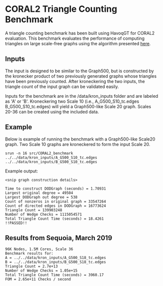 # CORAL2 Triangle Counting Benchmark

A triangle counting benchmark has been built using HavoqGT for CORAL2 evaluation.
This benchmark evaluates the performance of computing triangles on large scale-free graphs
using the algorithm presented [here](https://doi.org/10.1109/HPEC.2017.8091051).

## Inputs
The input is designed to be similar to the Graph500, but is constructed by the kronecker product
of two previously generated graphs whose triangles have been previously counted.  After kroneckering
the two inputs, the triangle count of the input graph can be validated easily.

Inputs for the benchmark are in the /data/kron_inputs folder and are labeled as 'A' or 'B'.  Kroneckering two Scale 10 (i.e., A_G500_S10_tc.edges  B_G500_S10_tc.edges) will yield a Graph500-like Scale 20 graph.  Scales 20-36 can be created using the included data.

## Example

Below is example of running the benchmark with a Graph500-like Scale20 graph.  Two Scale 10 graphs are kroneckered to form the input Scale 20.

```console
srun -n 16 src/CORAL2_benchmark ../../data/kron_inputs/A_G500_S10_tc.edges ../../data/kron_inputs/B_G500_S10_tc.edges
```

Example output:

```console
<snip graph construction details>

Time to construct DODGraph (seconds) = 1.70931
Largest original degree = 49504
Largest DODGraph out degree = 538
Count of nonzeros in original graph = 33547264
Count of directed edges in DODGraph = 16773624
Triangle Count = 139903248
Number of Wedge Checks = 1115054571
Total Triangle Count Time (seconds) = 18.4261
!!PASSED!!
```

## Results from Sequoia, March 2019
```console
96K Nodes, 1.5M Cores, Scale 36
Benchmark results for:
A = ../../data/kron_inputs/A_G500_S18_tc.edges
B = ../../data/kron_inputs/B_G500_S18_tc.edges
Triangle Count = 2.7e+13
Number of Wedge Checks = 1.05e+15
Total Triangle Count Time (seconds) = 3960.17
FOM = 2.65e+11 Checks / second
```